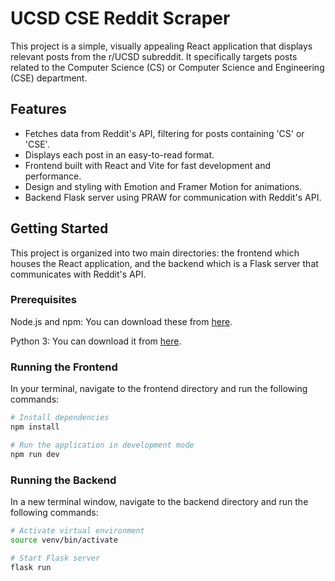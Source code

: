 # UCSD CSE Reddit Scraper

This project is a simple, visually appealing React application that displays relevant posts from the r/UCSD subreddit. It specifically targets posts related to the Computer Science (CS) or Computer Science and Engineering (CSE) department.

## Features

- Fetches data from Reddit's API, filtering for posts containing 'CS' or 'CSE'.
- Displays each post in an easy-to-read format.
- Frontend built with React and Vite for fast development and performance.
- Design and styling with Emotion and Framer Motion for animations.
- Backend Flask server using PRAW for communication with Reddit's API.

## Getting Started

This project is organized into two main directories: the frontend which houses the React application, and the backend which is a Flask server that communicates with Reddit's API.

### Prerequisites

Node.js and npm: You can download these from [here](https://nodejs.org/en).

Python 3: You can download it from [here](https://www.python.org/downloads/).

### Running the Frontend

In your terminal, navigate to the frontend directory and run the following commands:

```bash
# Install dependencies
npm install

# Run the application in development mode
npm run dev
```

### Running the Backend

In a new terminal window, navigate to the backend directory and run the following commands:

```bash
# Activate virtual environment
source venv/bin/activate

# Start Flask server
flask run
```
